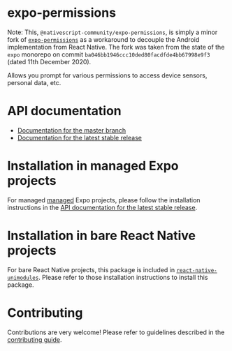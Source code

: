 # expo-permissions

Note: This, `@nativescript-community/expo-permissions`, is simply a minor fork of [`expo-permissions`](https://github.com/expo/expo/tree/master/packages/expo-permissions) as a workaround to decouple the Android implementation from React Native. The fork was taken from the state of the `expo` monorepo on commit `ba046bb1946ccc10ded80facdfde4bb67998e9f3` (dated 11th December 2020).

Allows you prompt for various permissions to access device sensors, personal data, etc.

# API documentation

- [Documentation for the master branch](https://github.com/expo/expo/blob/master/docs/pages/versions/unversioned/sdk/permissions.md)
- [Documentation for the latest stable release](https://docs.expo.io/versions/latest/sdk/permissions/)

# Installation in managed Expo projects

For managed [managed](https://docs.expo.io/versions/latest/introduction/managed-vs-bare/) Expo projects, please follow the installation instructions in the [API documentation for the latest stable release](https://docs.expo.io/versions/latest/sdk/permissions/).

# Installation in bare React Native projects

For bare React Native projects, this package is included in [`react-native-unimodules`](https://github.com/expo/expo/tree/master/packages/react-native-unimodules). Please refer to those installation instructions to install this package.

# Contributing

Contributions are very welcome! Please refer to guidelines described in the [contributing guide](https://github.com/expo/expo#contributing).

